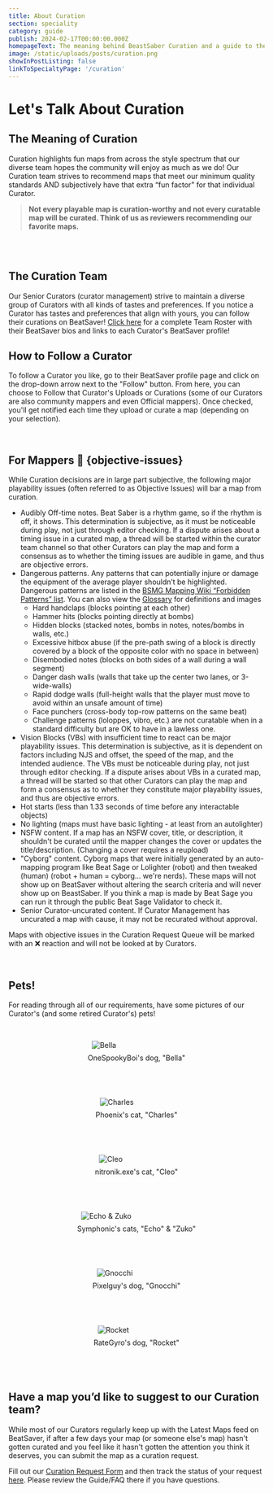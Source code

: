 ```yaml
---
title: About Curation
section: speciality
category: guide
publish: 2024-02-17T00:00:00.000Z
homepageText: The meaning behind BeastSaber Curation and a guide to the objective issues that bar a map from being curated.
image: /static/uploads/posts/curation.png
showInPostListing: false
linkToSpecialtyPage: '/curation'
---
```


# Let's Talk About Curation

## The Meaning of Curation

Curation highlights fun maps from across the style spectrum that our diverse team hopes the community will enjoy as much as we do! Our Curation team strives to recommend maps that meet our minimum quality standards AND subjectively have that extra “fun factor” for that individual Curator.

> **Not every playable map is curation-worthy and not every curatable map will be curated. Think of us as reviewers recommending our favorite maps.**

<br />

<br />

## The Curation Team

Our Senior Curators (curator management) strive to maintain a diverse group of Curators with all kinds of tastes and preferences. If you notice a Curator has tastes and preferences that align with yours, you can follow their curations on BeatSaver! [Click here](/curation-team) for a complete Team Roster with their BeatSaver bios and links to each Curator's BeatSaver profile!

## How to Follow a Curator

To follow a Curator you like, go to their BeatSaver profile page and click on the drop-down arrow next to the "Follow" button. From here, you can choose to Follow that Curator's Uploads or Curations (some of our Curators are also community mappers and even Official mappers). Once checked, you'll get notified each time they upload or curate a map (depending on your selection).

<br />

## For Mappers <a href="#objective-issues" style="text-decoration:none;">🔗</a> {objective-issues}

While Curation decisions are in large part subjective, the following major playability issues (often referred to as Objective Issues) will bar a map from curation.

- Audibly Off-time notes. Beat Saber is a rhythm game, so if the rhythm is off, it shows. This determination is subjective, as it must be noticeable during play, not just through editor checking. If a dispute arises about a timing issue in a curated map, a thread will be started within the curator team channel so that other Curators can play the map and form a consensus as to whether the timing issues are audible in game, and thus are objective errors.
- Dangerous patterns. Any patterns that can potentially injure or damage the equipment of the average player shouldn’t be highlighted. Dangerous patterns are listed in the [BSMG Mapping Wiki “Forbidden Patterns” list](https://bsmg.wiki/mapping/basic-mapping.html#don-t-forbidden-patterns). You can also view the [Glossary](https://bsmg.wiki/mapping/glossary.html) for definitions and images
  - Hard handclaps (blocks pointing at each other)
  - Hammer hits (blocks pointing directly at bombs)
  - Hidden blocks (stacked notes, bombs in notes, notes/bombs in walls, etc.)
  - Excessive hitbox abuse (if the pre-path swing of a block is directly covered by a block of the opposite color with no space in between)
  - Disembodied notes (blocks on both sides of a wall during a wall segment)
  - Danger dash walls (walls that take up the center two lanes, or 3-wide-walls)
  - Rapid dodge walls (full-height walls that the player must move to avoid within an unsafe amount of time)
  - Face punchers (cross-body top-row patterns on the same beat)
  - Challenge patterns (loloppes, vibro, etc.) are not curatable when in a standard difficulty but are OK to have in a lawless one.
- Vision Blocks (VBs) with insufficient time to react can be major playability issues. This determination is subjective, as it is dependent on factors including NJS and offset, the speed of the map, and the intended audience. The VBs must be noticeable during play, not just through editor checking. If a dispute arises about VBs in a curated map, a thread will be started so that other Curators can play the map and form a consensus as to whether they constitute major playability issues, and thus are objective errors.
- Hot starts (less than 1.33 seconds of time before any interactable objects)
- No lighting (maps must have basic lighting - at least from an autolighter)
- NSFW content. If a map has an NSFW cover, title, or description, it shouldn't be curated until the mapper changes the cover or updates the title/description. (Changing a cover requires a reupload)
- "Cyborg" content. Cyborg maps that were initially generated by an auto-mapping program like Beat Sage or Lolighter (robot) and then tweaked (human) (robot + human = cyborg... we're nerds). These maps will not show up on BeatSaver without altering the search criteria and will never show up on BeastSaber. If you think a map is made by Beat Sage you can run it through the public Beat Sage Validator to check it.
- Senior Curator-uncurated content. If Curator Management has uncurated a map with cause, it may not be recurated without approval.

Maps with objective issues in the Curation Request Queue will be marked with an ❌ reaction and will not be looked at by Curators.

<br />

## Pets!

For reading through all of our requirements, have some pictures of our Curator's (and some retired Curator's) pets!

<div class="photos">
  <figure>
    <img src="/uploads/posts/curation/bella.jpg" alt="Bella" />
    <figcaption>OneSpookyBoi's dog, "Bella"</figcaption>
  </figure>
  <figure>
    <img src="/uploads/posts/curation/charles.jpg" alt="Charles" />
    <figcaption>Phoenix's cat, "Charles"</figcaption>
  </figure>
  <figure>
    <img src="/uploads/posts/curation/cleo.jpg" alt="Cleo" />
    <figcaption>nitronik.exe's cat, "Cleo"</figcaption>
  </figure>
  <figure>
    <img src="/uploads/posts/curation/echo-zuko.jpg" alt="Echo & Zuko" />
    <figcaption>Symphonic's cats, "Echo" & "Zuko"</figcaption>
  </figure>
  <figure>
    <img src="/uploads/posts/curation/gnocchi.jpg" alt="Gnocchi" />
    <figcaption>Pixelguy's dog, "Gnocchi"</figcaption>
  </figure>
  <figure>
    <img src="/uploads/posts/curation/rocket.jpg" alt="Rocket" />
    <figcaption>RateGyro's dog, "Rocket"</figcaption>
  </figure>
</div>

<style>
  .photos {
    display: flex;
    flex-direction: row;
    flex-wrap: wrap;
    justify-content: center;
    gap: 1rem;
  }
  figure {
    display: flex;
    flex-direction: column;
    border: 1px solid #ffffff50;
    border-radius: 5px;
  }
  figure img {
    display: flex;
    flex-direction: column;
    justify-content: center;
    max-height: 300px;
    width: auto;
    margin: 1rem;
  }
  figcaption {
    text-align: center;
    margin: -0.5rem 0.5rem 0.5rem 0.5rem;
  }
</style>

<br />

<br />

## Have a map you’d like to suggest to our Curation team?

While most of our Curators regularly keep up with the Latest Maps feed on BeatSaver, if after a few days your map (or someone else's map) hasn't gotten curated and you feel like it hasn't gotten the attention you think it deserves, you can submit the map as a curation request.

Fill out our [Curation Request Form](https://forms.gle/ppkhbA9TG4GmN3jS7) and then track the status of your request [here](https://docs.google.com/spreadsheets/d/1IBZNJUae94FjJGMmnc94JsH3SN7iBufW-CzrU2zJPEk/edit#gid=773434791). Please review the Guide/FAQ there if you have questions.

